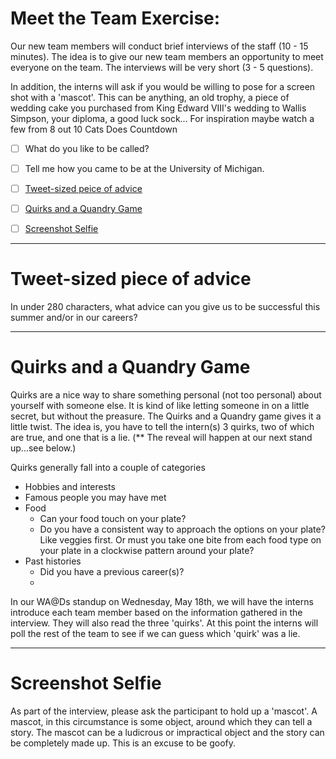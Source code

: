 <!-- ## Message to staff
Send a [Message to staff](../resources/meet_the_team_introduction_email.md) a week before interns start.
 -->
# Meet the Team Exercise: 

 Our new team members will conduct brief interviews of the staff (10 - 15 minutes). The idea is to give our new team members an opportunity to meet everyone on the team. The interviews will be very short (3 - 5 questions).

 In addition, the interns will ask if you would be willing to pose for a screen shot with a 'mascot'. This can be anything, an old trophy, a piece of wedding cake you purchased from King Edward VIII's wedding to Wallis Simpson, your diploma, a good luck sock... For inspiration maybe watch a few from 8 out 10 Cats Does Countdown


 - [ ] What do you like to be called?
 - [ ] Tell me how you came to be at the University of Michigan.
 - [ ] [Tweet-sized peice of advice](#tweet-sized-piece-of-advice)
 - [ ] [Quirks and a Quandry Game](#quirks-and-a-quandry-game)
 - [ ] [Screenshot Selfie](#screenshot-selfie)


___
# Tweet-sized piece of advice

In under 280 characters, what advice can you give us to be successful this summer and/or in our careers?


___
# Quirks and a Quandry Game

Quirks are a nice way to share something personal (not too personal) about yourself with someone else. It is kind of like letting someone in on a little secret, but without the preasure. The Quirks and a Quandry game gives it a little twist. The idea is, you have to tell the intern(s) 3 quirks, two of which are true, and one that is a lie. (** The reveal will happen at our next stand up...see below.)

Quirks generally fall into a couple of categories
  
  - Hobbies and interests
  - Famous people you may have met 
  - Food 
    - Can your food touch on your plate?  
    - Do you have a consistent way to approach the options on your plate?  Like veggies first.  Or must you take one bite from each food type on your plate in a clockwise pattern around your plate?  
- Past histories
  - Did you have a previous career(s)? 
  - 

In our WA@Ds standup on Wednesday, May 18th, we will have the interns introduce each team member based on the information gathered in the interview. They will also read the three 'quirks'. At this point the interns will poll the rest of the team to see if we can guess which 'quirk' was a lie.

___
# Screenshot Selfie 

As part of the interview, please ask the participant to hold up a 'mascot'. A mascot, in this circumstance is some object, around which they can tell a story. The mascot can be a ludicrous or impractical object and the story can be completely made up. This is an excuse to be goofy.
